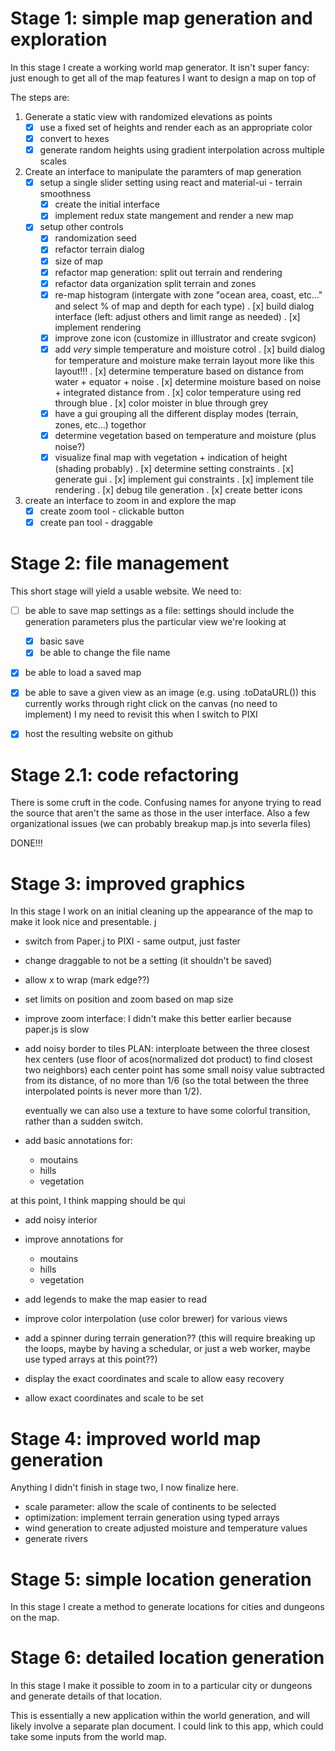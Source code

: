 

# Stage 1: simple map generation and exploration

In this stage I create a working world map generator. It isn't super fancy: just
enough to get all of the map features I want to design a map on top of

The steps are:

1. Generate a static view with randomized elevations as points
   - [x] use a fixed set of heights and render each as an appropriate color
   - [x] convert to hexes
   - [x] generate random heights using gradient interpolation across multiple scales
2. Create an interface to manipulate the paramters of map generation
   - [x] setup a single slider setting using react and material-ui - terrain smoothness
       * [x] create the initial interface
       * [x] implement redux state mangement and render a new map
   - [x] setup other controls
       * [x] randomization seed
       * [x] refactor terrain dialog
       * [x] size of map
       * [x] refactor map generation: split out terrain and rendering
       * [x] refactor data organization split terrain and zones
       * [x] re-map histogram (intergate with zone "ocean area, coast, etc..."
             and select % of map and depth for each type)
             . [x] build dialog interface (left: adjust others and limit range
                   as needed)
             . [x] implement rendering
       * [x] improve zone icon (customize in illlustrator and create svgicon)
       * [x] add *very* simple temperature and moisture cotrol
             . [x] build dialog for temperature and moisture
                   make terrain layout more like this layout!!!
             . [x] determine temperature based on distance from water +
                   equator + noise
             . [x] determine moisture based on noise + integrated distance from 
             . [x] color temperature using red through blue
             . [x] color moister in blue through grey
       * [x] have a gui grouping all the different display modes (terrain, zones, etc...)
             togethor
       * [x] determine vegetation based on temperature
             and moisture (plus noise?)
       * [x] visualize final map with vegetation + indication of height (shading probably)
             . [x] determine setting constraints
             . [x] generate gui
             . [x] implement gui constraints
             . [x] implement tile rendering
             . [x] debug tile generation
             . [x] create better icons

3. create an interface to zoom in and explore the map
   - [x] create zoom tool - clickable button
   - [x] create pan tool - draggable

# Stage 2: file management

This short stage will yield a usable website. We need to:

- [ ] be able to save map settings as a file: settings should include the generation
parameters plus the particular view we're looking at
    * [x] basic save
    * [x] be able to change the file name

- [x] be able to load a saved map

- [x] be able to save a given view as an image (e.g. using .toDataURL())
  this currently works through right click on the canvas (no need to implement)
  I my need to revisit this when I switch to PIXI

- [x] host the resulting website on github

# Stage 2.1: code refactoring

There is some cruft in the code. Confusing names for anyone trying to read the
source that aren't the same as those in the user interface. Also a few
organizational issues (we can probably breakup map.js into severla files)

DONE!!!

# Stage 3: improved graphics

In this stage I work on an initial cleaning up the appearance of the map
to make it look nice and presentable. j

* switch from Paper.j to PIXI - same output, just faster
* change draggable to not be a setting (it shouldn't be saved)
* allow x to wrap (mark edge??)
* set limits on position and zoom based on map size
* improve zoom interface: I didn't make this better earlier because
  paper.js is slow
* add noisy border to tiles
  PLAN: interploate between the three closest hex centers 
  (use floor of acos(normalized dot product) to find closest two neighbors)
  each center point has some small noisy value subtracted from its distance, of
  no more than 1/6 (so the total between the three interpolated points is never
  more than 1/2).

  eventually we can also use a texture to have some colorful transition, rather
  than a sudden switch.

* add basic annotations for:
    - moutains
    - hills
    - vegetation

at this point, I think mapping should be qui

* add noisy interior
* improve annotations for
    - moutains
    - hills
    - vegetation
* add legends to make the map easier to read
* improve color interpolation (use color brewer) for various views
* add a spinner during terrain generation?? 
  (this will require breaking up the loops, maybe by
  having a schedular, or just a web worker, maybe use typed arrays at this point??)

* display the exact coordinates and scale to allow easy recovery
* allow exact coordinates and scale to be set

# Stage 4: improved world map generation

Anything I didn't finish in stage two, I now finalize here.

* scale parameter: allow the scale of continents to be selected
* optimization: implement terrain generation using typed arrays
* wind generation to create adjusted moisture and temperature values
* generate rivers

# Stage 5: simple location generation

In this stage I create a method to generate locations for cities and dungeons on the map.

# Stage 6: detailed location generation

In this stage I make it possible to zoom in to a particular city or dungeons and generate
details of that location.

This is essentially a new application within the world generation, and will
likely involve a separate plan document. I could link to this
app, which could take some inputs from the world map.

